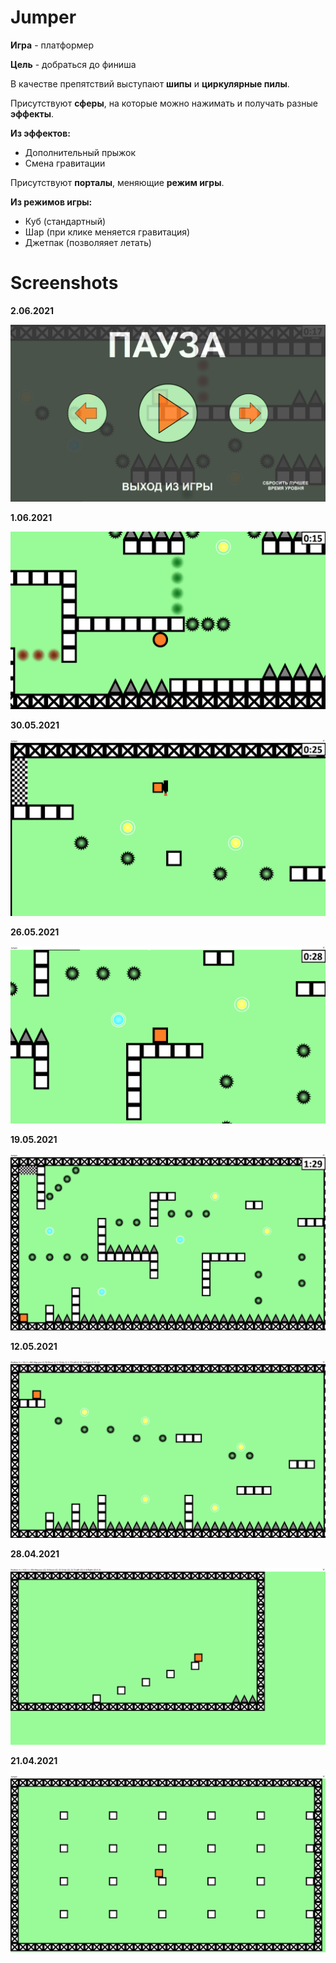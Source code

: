 # Jumper 

**Игра** - платформер  

**Цель** - добраться до финиша  

В качестве препятствий выступают **шипы** и **циркулярные пилы**. 

Присутствуют **сферы**, на которые можно нажимать и получать разные **эффекты**. 

**Из эффектов:** 
- Дополнительный прыжок 
- Смена гравитации 

Присутствуют **порталы**, меняющие **режим игры**. 

**Из режимов игры:** 
- Куб (стандартный) 
- Шар (при клике меняется гравитация) 
- Джетпак (позволяяет летать) 

# Screenshots 

**2.06.2021**

![alt text](https://github.com/AlexKoposov/UlearnGame/blob/main/Screenshots/2.06.2021.png?raw=true)

**1.06.2021**

![alt text](https://github.com/AlexKoposov/UlearnGame/blob/main/Screenshots/1.06.2021.png?raw=true)

**30.05.2021**

![alt text](https://github.com/AlexKoposov/UlearnGame/blob/main/Screenshots/30.05.2021.png?raw=true)

**26.05.2021**

![alt text](https://github.com/AlexKoposov/UlearnGame/blob/main/Screenshots/26.05.2021.png?raw=true)

**19.05.2021**

![alt text](https://github.com/AlexKoposov/UlearnGame/blob/main/Screenshots/19.05.2021.png?raw=true)

**12.05.2021**

![alt text](https://github.com/AlexKoposov/UlearnGame/blob/main/Screenshots/12.05.2021.png?raw=true)

**28.04.2021**

![alt text](https://github.com/AlexKoposov/UlearnGame/blob/main/Screenshots/28.04.2021.png?raw=true)

**21.04.2021**

![alt text](https://github.com/AlexKoposov/UlearnGame/blob/main/Screenshots/21.04.2021.png?raw=true)
